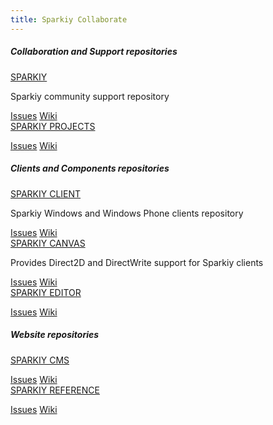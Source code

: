 ```yaml
---
title: Sparkiy Collaborate
---
```


##### Collaboration and Support repositories

<div class="row">
  <div class="col-xs-3">
    <div class="repo">
      <a class="header" href="https://github.com/Sparkiy/sparkiy/">SPARKIY</a>
      <p>Sparkiy community support repository</p>
      <a class="btn btn-inverse btn-block" href="https://github.com/Sparkiy/sparkiy/issues">Issues</a>
      <a class="btn btn-inverse btn-block" href="https://github.com/Sparkiy/sparkiy/wiki">Wiki</a>
    </div>
  </div>

  <div class="col-xs-3">
    <div class="repo">
      <a class="header" href="https://github.com/Sparkiy/sparkiy-projects">SPARKIY PROJECTS</a>
      <p></p>
      <a class="btn btn-inverse btn-block" href="https://github.com/Sparkiy/sparkiy-projects/issues">Issues</a>
      <a class="btn btn-inverse btn-block" href="https://github.com/Sparkiy/sparkiy-projects/wiki">Wiki</a>
    </div>
  </div>
</div>

##### Clients and Components repositories

<div class="row">
  <div class="col-xs-3">
    <div class="repo">
      <a class="header" href="https://github.com/Sparkiy/sparkiy-client">SPARKIY CLIENT</a>
      <p>Sparkiy Windows and Windows Phone clients repository</p>
      <a class="btn btn-inverse btn-block" href="https://github.com/Sparkiy/sparkiy-client/issues">Issues</a>
      <a class="btn btn-inverse btn-block" href="https://github.com/Sparkiy/sparkiy-client/wiki">Wiki</a>
    </div>
  </div>

  <div class="col-xs-3">
    <div class="repo">
      <a class="header" href="https://github.com/Sparkiy/sparkiy-canvas">SPARKIY CANVAS</a>
      <p>Provides Direct2D and DirectWrite support for Sparkiy clients</p>
      <a class="btn btn-inverse btn-block" href="https://github.com/Sparkiy/sparkiy-canvas/issues">Issues</a>
      <a class="btn btn-inverse btn-block" href="https://github.com/Sparkiy/sparkiy-canvas/wiki">Wiki</a>
    </div>
  </div>

  <div class="col-xs-3">
    <div class="repo">
      <a class="header" href="https://github.com/Sparkiy/sparkiy-editor">SPARKIY EDITOR</a>
      <p></p>
      <a class="btn btn-inverse btn-block" href="https://github.com/Sparkiy/sparkiy-editor/issues">Issues</a>
      <a class="btn btn-inverse btn-block" href="https://github.com/Sparkiy/sparkiy-editor/wiki">Wiki</a>
    </div>
  </div>
</div>

##### Website repositories

<div class="row">
  <div class="col-xs-3">
    <div class="repo">
      <a class="header" href="https://github.com/Sparkiy/sparkiycms">SPARKIY CMS</a>
      <p></p>
      <a class="btn btn-inverse btn-block" href="https://github.com/Sparkiy/sparkiycms/issues">Issues</a>
      <a class="btn btn-inverse btn-block" href="https://github.com/Sparkiy/sparkiycms/wiki">Wiki</a>
    </div>
  </div>

  <div class="col-xs-3">
    <div class="repo">
      <a class="header" href="https://github.com/Sparkiy/sparkiy-reference">SPARKIY REFERENCE</a>
      <p></p>
      <a class="btn btn-inverse btn-block" href="https://github.com/Sparkiy/sparkiy-reference/issues">Issues</a>
      <a class="btn btn-inverse btn-block" href="https://github.com/Sparkiy/sparkiy-reference/wiki">Wiki</a>
    </div>
  </div>
</div>
